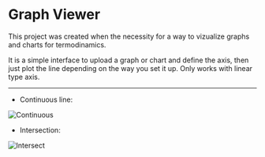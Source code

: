 # Graph Viewer

This project was created when the necessity for a way to vizualize graphs and charts for termodinamics. 

It is a simple interface to upload a graph or chart and define the axis, then just plot the line depending on the way you set it up. Only works with linear type axis.

<hr>

* Continuous line:

![Continuous](https://user-images.githubusercontent.com/87816562/192161213-e3dec760-2022-43f0-ab5a-4042f472d3e3.png)

* Intersection:

![Intersect](https://user-images.githubusercontent.com/87816562/192161218-5382c6c1-5923-4d52-9548-431691876c8e.png)
